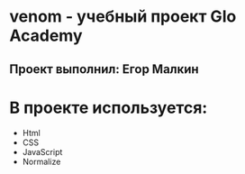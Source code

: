# venom - учебный проект Glo Academy
## Проект выполнил: Егор Малкин

# В проекте используется:
- Html
- CSS
- JavaScript
- Normalize
